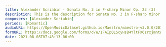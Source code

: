 ```yaml
---
title: Alexander Scriabin - Sonata No. 3 in F-sharp Minor Op. 23 (3)
description: This is the description for Sonata No. 3 in F-sharp Minor Op. 23 by Alexander Scriabin
composers: [Alexander Scriabin]
periods: [Romantic]
audioURL: https://OpenMusicDataset.github.io/Maestro/maestro-v3.0.0/2018/MIDI-Unprocessed_Chamber6_MID--AUDIO_20_R3_2018_wav--2.midi
formURL: https://docs.google.com/forms/d/e/1FAIpQLScyHsB4YltFX6zrxjmntw9Z-mojpHH1DvB6iIjd_UoLm_ry5A/viewform
date: 2021-08-08T07:43:13-06:00
---
```

